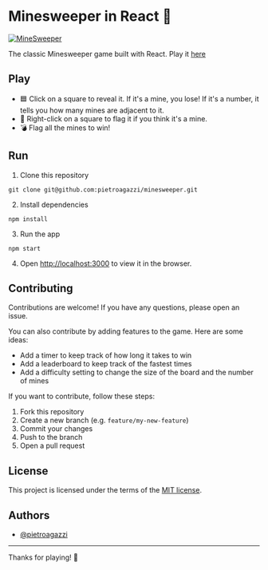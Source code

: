 # Minesweeper in React 🚩

[![MineSweeper](https://i.postimg.cc/XqfJGk1N/Screenshot-2023-10-15-at-14-58-55-Mine-Sweeper.png)](https://postimg.cc/QKMsv1rv)

The classic Minesweeper game built with React. Play
it [here](https://codesandbox.io/p/github/pietroagazzi/minesweeper/main?import=true&layout=%257B%2522sidebarPanel%2522%253A%2522EXPLORER%2522%252C%2522rootPanelGroup%2522%253A%257B%2522direction%2522%253A%2522horizontal%2522%252C%2522contentType%2522%253A%2522UNKNOWN%2522%252C%2522type%2522%253A%2522PANEL_GROUP%2522%252C%2522id%2522%253A%2522ROOT_LAYOUT%2522%252C%2522panels%2522%253A%255B%257B%2522type%2522%253A%2522PANEL_GROUP%2522%252C%2522contentType%2522%253A%2522UNKNOWN%2522%252C%2522direction%2522%253A%2522vertical%2522%252C%2522id%2522%253A%2522clnrha1gu0007286725upzxpe%2522%252C%2522sizes%2522%253A%255B70%252C30%255D%252C%2522panels%2522%253A%255B%257B%2522type%2522%253A%2522PANEL_GROUP%2522%252C%2522contentType%2522%253A%2522EDITOR%2522%252C%2522direction%2522%253A%2522horizontal%2522%252C%2522id%2522%253A%2522EDITOR%2522%252C%2522panels%2522%253A%255B%257B%2522type%2522%253A%2522PANEL%2522%252C%2522contentType%2522%253A%2522EDITOR%2522%252C%2522id%2522%253A%2522clnrha1gu00032867r3ms6fz0%2522%257D%255D%252C%2522sizes%2522%253A%255B100%255D%257D%252C%257B%2522type%2522%253A%2522PANEL_GROUP%2522%252C%2522contentType%2522%253A%2522SHELLS%2522%252C%2522direction%2522%253A%2522horizontal%2522%252C%2522id%2522%253A%2522SHELLS%2522%252C%2522panels%2522%253A%255B%257B%2522type%2522%253A%2522PANEL%2522%252C%2522contentType%2522%253A%2522SHELLS%2522%252C%2522id%2522%253A%2522clnrha1gu000528673zimwdi1%2522%257D%255D%252C%2522sizes%2522%253A%255B100%255D%257D%255D%257D%252C%257B%2522type%2522%253A%2522PANEL_GROUP%2522%252C%2522contentType%2522%253A%2522DEVTOOLS%2522%252C%2522direction%2522%253A%2522vertical%2522%252C%2522id%2522%253A%2522DEVTOOLS%2522%252C%2522panels%2522%253A%255B%257B%2522type%2522%253A%2522PANEL%2522%252C%2522contentType%2522%253A%2522DEVTOOLS%2522%252C%2522id%2522%253A%2522clnrha1gu000628678u5f9tx2%2522%257D%255D%252C%2522sizes%2522%253A%255B100%255D%257D%255D%252C%2522sizes%2522%253A%255B60%252C40%255D%257D%252C%2522tabbedPanels%2522%253A%257B%2522clnrha1gu00032867r3ms6fz0%2522%253A%257B%2522id%2522%253A%2522clnrha1gu00032867r3ms6fz0%2522%252C%2522tabs%2522%253A%255B%257B%2522type%2522%253A%2522FILE%2522%252C%2522filepath%2522%253A%2522%252Fsrc%252FApp.js%2522%252C%2522id%2522%253A%2522clnrhag8y00i22867c3b3ke72%2522%252C%2522mode%2522%253A%2522temporary%2522%257D%255D%252C%2522activeTabId%2522%253A%2522clnrhag8y00i22867c3b3ke72%2522%257D%252C%2522clnrha1gu000628678u5f9tx2%2522%253A%257B%2522id%2522%253A%2522clnrha1gu000628678u5f9tx2%2522%252C%2522activeTabId%2522%253A%2522clnrhciaq00s128672d5emwqy%2522%252C%2522tabs%2522%253A%255B%257B%2522type%2522%253A%2522TASK_PORT%2522%252C%2522taskId%2522%253A%2522start%2522%252C%2522port%2522%253A3000%252C%2522id%2522%253A%2522clnrhciaq00s128672d5emwqy%2522%252C%2522mode%2522%253A%2522permanent%2522%252C%2522path%2522%253A%2522%252F%2522%257D%255D%257D%252C%2522clnrha1gu000528673zimwdi1%2522%253A%257B%2522id%2522%253A%2522clnrha1gu000528673zimwdi1%2522%252C%2522activeTabId%2522%253A%2522clnrha2v7008g2867n2agu7q0%2522%252C%2522tabs%2522%253A%255B%257B%2522id%2522%253A%2522clnrha1gu00042867sirbobb1%2522%252C%2522mode%2522%253A%2522permanent%2522%252C%2522type%2522%253A%2522TERMINAL%2522%252C%2522shellId%2522%253A%2522clnrha1o80010e5egguab7pbp%2522%257D%252C%257B%2522type%2522%253A%2522TASK_LOG%2522%252C%2522taskId%2522%253A%2522start%2522%252C%2522id%2522%253A%2522clnrha2v7008g2867n2agu7q0%2522%252C%2522mode%2522%253A%2522permanent%2522%257D%252C%257B%2522type%2522%253A%2522TASK_LOG%2522%252C%2522taskId%2522%253A%2522CSB_RUN_OUTSIDE_CONTAINER%253D1%2520devcontainer%2520templates%2520apply%2520--template-id%2520%255C%2522ghcr.io%252Fdevcontainers%252Ftemplates%252Fjavascript-node%255C%2522%2520--template-args%2520%27%257B%257D%27%2520--features%2520%27%255B%255D%27%2522%252C%2522id%2522%253A%2522clnrha9sc00bh2867ozs3you2%2522%252C%2522mode%2522%253A%2522permanent%2522%257D%255D%257D%257D%252C%2522showDevtools%2522%253Atrue%252C%2522showShells%2522%253Atrue%252C%2522showSidebar%2522%253Atrue%252C%2522sidebarPanelSize%2522%253A15%257D)

## Play

- 🟦 Click on a square to reveal it. If it's a mine, you lose! If it's a number, it tells you how many mines are adjacent
  to it.
- 🚩 Right-click on a square to flag it if you think it's a mine.
- 💣 Flag all the mines to win!

## Run

1. Clone this repository

  ```shell
  git clone git@github.com:pietroagazzi/minesweeper.git
  ```

2. Install dependencies

  ```shell
  npm install
  ```

3. Run the app

  ```shell
  npm start
  ```

4. Open [http://localhost:3000](http://localhost:3000) to view it in the browser.

## Contributing

Contributions are welcome! If you have any questions, please open an issue.

You can also contribute by adding features to the game. Here are some ideas:

- Add a timer to keep track of how long it takes to win
- Add a leaderboard to keep track of the fastest times
- Add a difficulty setting to change the size of the board and the number of mines

If you want to contribute, follow these steps:

1. Fork this repository
2. Create a new branch (e.g. `feature/my-new-feature`)
3. Commit your changes
4. Push to the branch
5. Open a pull request

## License

This project is licensed under the terms of the [MIT license](./LICENSE).

## Authors

- [@pietroagazzi](https://www.github.com/pietroagazzi) 

---

Thanks for playing! 🎉